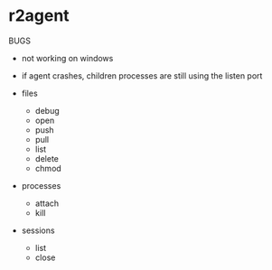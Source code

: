 r2agent
=======

BUGS
- not working on windows
- if agent crashes, children processes are still using the listen port

- files
  - debug
  - open
  - push
  - pull
  - list
  - delete
  - chmod
- processes
  - attach
  - kill
- sessions
  - list
  - close
